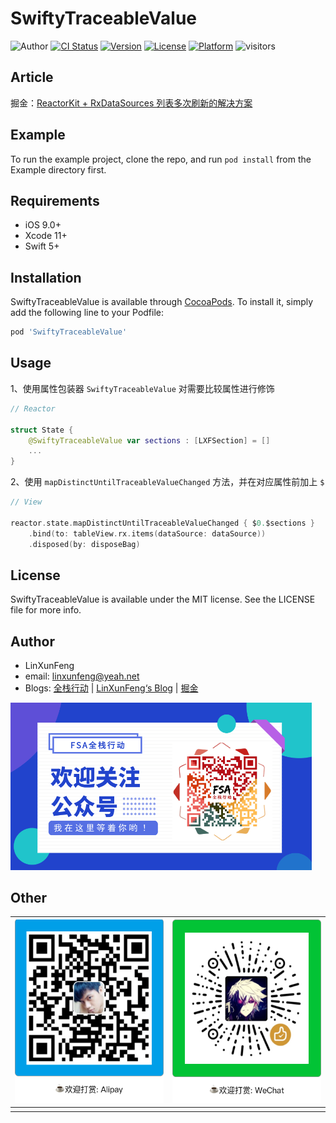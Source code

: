 # SwiftyTraceableValue

![Author](https://img.shields.io/badge/author-LinXunFeng-blue.svg?style=flat-square)
[![CI Status](https://img.shields.io/travis/LinXunFeng/SwiftyTraceableValue.svg?style=flat)](https://travis-ci.org/LinXunFeng/SwiftyTraceableValue)
[![Version](https://img.shields.io/cocoapods/v/SwiftyTraceableValue.svg?style=flat)](https://cocoapods.org/pods/SwiftyTraceableValue)
[![License](https://img.shields.io/cocoapods/l/SwiftyTraceableValue.svg?style=flat)](https://cocoapods.org/pods/SwiftyTraceableValue)
[![Platform](https://img.shields.io/cocoapods/p/SwiftyTraceableValue.svg?style=flat)](https://cocoapods.org/pods/SwiftyTraceableValue)
![visitors](https://visitor-badge.glitch.me/badge?page_id=LinXunFeng.SwiftyTraceableValue)



## Article

掘金：[ReactorKit + RxDataSources 列表多次刷新的解决方案](https://juejin.cn/post/7039367289170296863)



## Example

To run the example project, clone the repo, and run `pod install` from the Example directory first.

## Requirements

- iOS 9.0+
- Xcode 11+
- Swift 5+

## Installation

SwiftyTraceableValue is available through [CocoaPods](https://cocoapods.org). To install
it, simply add the following line to your Podfile:

```ruby
pod 'SwiftyTraceableValue'
```



## Usage



1、使用属性包装器 `SwiftyTraceableValue` 对需要比较属性进行修饰

```swift
// Reactor

struct State {
    @SwiftyTraceableValue var sections : [LXFSection] = []
    ...
}
```



2、使用 `mapDistinctUntilTraceableValueChanged` 方法，并在对应属性前加上 `$` 

```swift
// View

reactor.state.mapDistinctUntilTraceableValueChanged { $0.$sections }
    .bind(to: tableView.rx.items(dataSource: dataSource))
    .disposed(by: disposeBag)
```



## License

SwiftyTraceableValue is available under the MIT license. See the LICENSE file for more info.



## Author

- LinXunFeng
- email: [linxunfeng@yeah.net](mailto:linxunfeng@yeah.net)
- Blogs: [全栈行动](https://fullstackaction.com/) | [LinXunFeng‘s Blog](http://linxunfeng.top/)  | [掘金](https://juejin.im/user/58f8065e61ff4b006646c72d/posts) 


<img height="267.5" width="481.5" src="https://github.com/LinXunFeng/LinXunFeng/blob/master/static/img/FSAQR.png" />


## Other

| <img width="252" height="294" src="https://github.com/LinXunFeng/site/raw/master/source/images/others/pay/alipay_tip.png" /> | <img width="252" height="294"  src="https://github.com/LinXunFeng/site/raw/master/source/images/others/pay/wechat_tip.png" /> |
| :----------------------------------------------------------: | :----------------------------------------------------------: |
|                                                              |                                                              |

